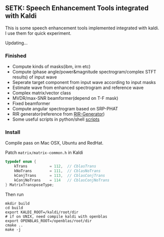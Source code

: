 ## SETK: Speech Enhancement Tools integrated with Kaldi

This is some speech enhancement tools implemented integrated with kaldi. I use them for quick experiment.

Updating...

### Finished

* Compute kinds of masks(ibm, irm etc)
* Compute (phase angle/power&magnitude spectrogram/complex STFT results) of input wave
* Seperate target component from input wave according to input masks
* Estimate wave from enhanced spectrogram and reference wave
* Complex matrix/vector class
* MVDR/max-SNR beamformer(depend on T-F mask)
* Fixed beamformer
* Compute angular spectrogram based on SRP-PHAT
* RIR generator(reference from [RIR-Generator](https://github.com/ehabets/RIR-Generator))
* Some useful scripts in python/shell [scripts](scripts)

### Install
Compile pass on Mac OSX, Ubuntu and RedHat.

Patch `matrix/matrix-common.h` in Kaldi
```c++
typedef enum {
    kTrans          = 112,  // CblasTrans
    kNoTrans        = 111,  // CblasNoTrans
    kConjTrans      = 113,  // CblasConjTrans
    kConjNoTrans    = 114   // CblasConjNoTrans
} MatrixTransposeType;
```

Then run
```shell
mkdir build
cd build
export KALDI_ROOT=/kaldi/root/dir
# if on UNIX, need compile kaldi with openblas
export OPENBLAS_ROOT=/openblas/root/dir
cmake ..
make -j
```

